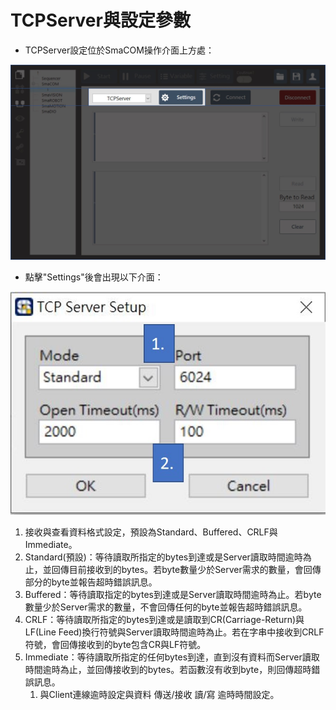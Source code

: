 # TCPServer與設定參數

* TCPServer設定位於SmaCOM操作介面上方處：

![SmaCOM TCPServer&#x8A2D;&#x5B9A;&#x4F4D;&#x7F6E;](../../.gitbook/assets/tcpserver-jie-mian.JPG)

* 點擊"Settings"後會出現以下介面：

![SmaCOM TCPServer&#x8A2D;&#x5B9A;&#x4ECB;&#x9762;](../../.gitbook/assets/tcpserverstep-jie-mian.JPG)

1. 接收與查看資料格式設定，預設為Standard、Buffered、CRLF與Immediate。
2. Standard\(預設\)：等待讀取所指定的bytes到達或是Server讀取時間逾時為止，並回傳目前接收到的bytes。若byte數量少於Server需求的數量，會回傳部分的byte並報告超時錯誤訊息。
3. Buffered：等待讀取指定的bytes到達或是Server讀取時間逾時為止。若byte數量少於Server需求的數量，不會回傳任何的byte並報告超時錯誤訊息。
4. CRLF：等待讀取所指定的bytes到達或是讀取到CR\(Carriage-Return\)與LF\(Line Feed\)換行符號與Server讀取時間逾時為止。若在字串中接收到CRLF符號，會回傳接收到的byte包含CR與LF符號。
5. Immediate：等待讀取所指定的任何bytes到達，直到沒有資料而Server讀取時間逾時為止，並回傳接收到的bytes。若函數沒有收到byte，則回傳超時錯誤訊息。
   1. 與Client連線逾時設定與資料 傳送/接收 讀/寫 逾時時間設定。

